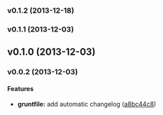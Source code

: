 <a name="v0.1.2"></a>
### v0.1.2 (2013-12-18)

<a name="v0.1.1"></a>
### v0.1.1 (2013-12-03)

<a name="v0.1.0"></a>
## v0.1.0 (2013-12-03)

<a name="v0.0.2"></a>
### v0.0.2 (2013-12-03)


#### Features

* **gruntfile:** add automatic changelog ([a8bc44c8](git@github.com:dsimard/grunt-angular-phonegap/commit/a8bc44c8029735e4d2f938659208a8b45ad7b130))

